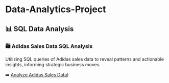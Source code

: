 # Data-Analytics-Project



## 📊 SQL Data Analysis
### 🛍️ Adidas Sales Data SQL Analysis

Utilizing SQL queries of Adidas sales data to reveal patterns and actionable insights, informing strategic business moves.

➡️ [Analyze Adidas Sales Data](https://github.com/PomeloWu99/Data-Engineering-Projects/tree/main/Adidas_Sales_Analysis_Project))
